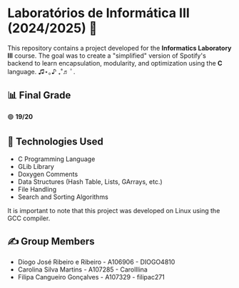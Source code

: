 # Laboratórios de Informática III (2024/2025) 🎵 

This repository contains a project developed for the **Informatics Laboratory III** course. The goal was to create a "simplified" version of Spotify's backend to learn encapsulation, modularity, and optimization using the **C** language. ♫⋆｡♪ ₊˚♬ ﾟ.

## 📊 Final Grade

🟢 **19/20**

## 🚀 Technologies Used

- C Programming Language
- GLib Library
- Doxygen Comments
- Data Structures (Hash Table, Lists, GArrays, etc.)
- File Handling
- Search and Sorting Algorithms

It is important to note that this project was developed on Linux using the GCC compiler.

## ✍️ Group Members

* Diogo José Ribeiro e Ribeiro - A106906 - DIOGO4810
* Carolina Silva Martins - A107285 - Carolllina
* Filipa Cangueiro Gonçalves - A107329 - filipac271

